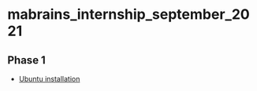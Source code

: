 # mabrains_internship_september_2021
## Phase 1
* [Ubuntu installation](https://github.com/AhmedAalaaa/mabrains_internship_september_2021/blob/main/Phase1/Ubuntu%20installation.md)
